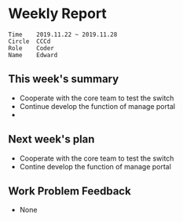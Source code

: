 # Weekly Report 
```
Time	2019.11.22 ~ 2019.11.28
Circle	CCCd
Role	Coder
Name	Edward
```
## This week's summary
-  Cooperate with the core team to test the switch
-  Continue develop the function of manage portal
-  

## Next week's plan

- Cooperate with the core team to test the switch
- Contine develop the function of manage portal

## Work Problem Feedback
- None

